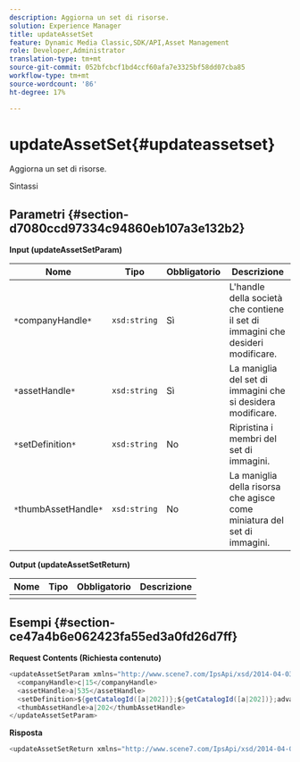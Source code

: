 ```yaml
---
description: Aggiorna un set di risorse.
solution: Experience Manager
title: updateAssetSet
feature: Dynamic Media Classic,SDK/API,Asset Management
role: Developer,Administrator
translation-type: tm+mt
source-git-commit: 052bfcbcf1bd4ccf60afa7e3325bf58dd07cba85
workflow-type: tm+mt
source-wordcount: '86'
ht-degree: 17%

---
```



# updateAssetSet{#updateassetset}

Aggiorna un set di risorse.

Sintassi

## Parametri {#section-d7080ccd97334c94860eb107a3e132b2}

**Input (updateAssetSetParam)**

| Nome | Tipo | Obbligatorio | Descrizione |
|---|---|---|---|
| `*`companyHandle`*` | `xsd:string` | Sì | L&#39;handle della società che contiene il set di immagini che desideri modificare. |
| `*`assetHandle`*` | `xsd:string` | Sì | La maniglia del set di immagini che si desidera modificare. |
| `*`setDefinition`*` | `xsd:string` | No | Ripristina i membri del set di immagini. |
| `*`thumbAssetHandle`*` | `xsd:string` | No | La maniglia della risorsa che agisce come miniatura del set di immagini. |

**Output (updateAssetSetReturn)**

| Nome | Tipo | Obbligatorio | Descrizione |
|---|---|---|---|
|  |  |  |  |

## Esempi {#section-ce47a4b6e062423fa55ed3a0fd26d7ff}

**Request Contents (Richiesta contenuto)**

```java
<updateAssetSetParam xmlns="http://www.scene7.com/IpsApi/xsd/2014-04-03"> 
  <companyHandle>c|15</companyHandle> 
  <assetHandle>a|535</assetHandle> 
  <setDefinition>${getCatalogId([a|202])};${getCatalogId([a|202])};advanced_image;,${getCatalogId([a|935])};${getCatalogId([a|935])};advanced_image;,${getCatalogId([a|933])};${getCatalogId([a|933])};advanced_image;</setDefinition> 
  <thumbAssetHandle>a|202</thumbAssetHandle> 
</updateAssetSetParam>
```

**Risposta**

```java
<updateAssetSetReturn xmlns="http://www.scene7.com/IpsApi/xsd/2014-04-03"/>
```

